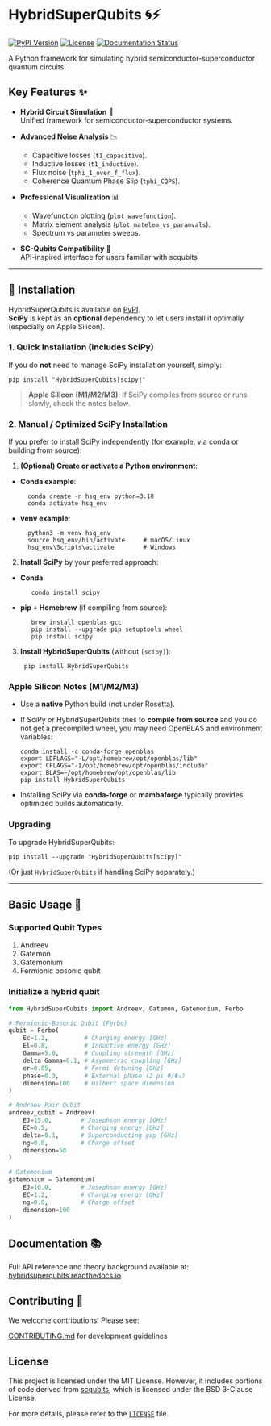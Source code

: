 # HybridSuperQubits 🌀⚡

[![PyPI Version](https://img.shields.io/pypi/v/HybridSuperQubits)](https://pypi.org/project/HybridSuperQubits/)
[![License](https://img.shields.io/badge/License-MIT-blue.svg)](https://opensource.org/licenses/MIT)
[![Documentation Status](https://readthedocs.org/projects/hybridsuperqubits/badge/?version=latest)](https://hybridsuperqubits.readthedocs.io/en/latest/?badge=latest)

A Python framework for simulating hybrid semiconductor-superconductor quantum circuits.

## Key Features ✨
- **Hybrid Circuit Simulation** 🔬  
  Unified framework for semiconductor-superconductor systems.

- **Advanced Noise Analysis** 📉  
  * Capacitive losses (```t1_capacitive```).
  * Inductive losses (```t1_inductive```).
  * Flux noise (```tphi_1_over_f_flux```).
  * Coherence Quantum Phase Slip (```tphi_CQPS```).
- **Professional Visualization** 📊  
  * Wavefunction plotting (```plot_wavefunction```).
  * Matrix element analysis (```plot_matelem_vs_paramvals```).
  * Spectrum vs parameter sweeps.
- **SC-Qubits Compatibility** 🔄  
  API-inspired interface for users familiar with scqubits

---

## 🚀 Installation

HybridSuperQubits is available on [PyPI](https://pypi.org/project/HybridSuperQubits/).  
**SciPy** is kept as an **optional** dependency to let users install it optimally (especially on Apple Silicon).

### 1. Quick Installation (includes SciPy)

If you do **not** need to manage SciPy installation yourself, simply:

    pip install "HybridSuperQubits[scipy]"

> **Apple Silicon (M1/M2/M3)**: If SciPy compiles from source or runs slowly, check the notes below.

### 2. Manual / Optimized SciPy Installation

If you prefer to install SciPy independently (for example, via conda or building from source):

1. **(Optional) Create or activate a Python environment**:

- **Conda example**:
    
        conda create -n hsq_env python=3.10
        conda activate hsq_env

- **venv example**:
    
        python3 -m venv hsq_env
        source hsq_env/bin/activate     # macOS/Linux
        hsq_env\Scripts\activate        # Windows

2. **Install SciPy** by your preferred approach:

- **Conda**:
     
         conda install scipy

- **pip + Homebrew** (if compiling from source):
     
         brew install openblas gcc
         pip install --upgrade pip setuptools wheel
         pip install scipy

3. **Install HybridSuperQubits** (without `[scipy]`):

        pip install HybridSuperQubits

### Apple Silicon Notes (M1/M2/M3)

- Use a **native** Python build (not under Rosetta).
- If SciPy or HybridSuperQubits tries to **compile from source** and you do not get a precompiled wheel, you may need OpenBLAS and environment variables:
  
      conda install -c conda-forge openblas
      export LDFLAGS="-L/opt/homebrew/opt/openblas/lib"
      export CFLAGS="-I/opt/homebrew/opt/openblas/include"
      export BLAS=~/opt/homebrew/opt/openblas/lib
      pip install HybridSuperQubits
  
- Installing SciPy via **conda-forge** or **mambaforge** typically provides optimized builds automatically.

### Upgrading

To upgrade HybridSuperQubits:

    pip install --upgrade "HybridSuperQubits[scipy]"

(Or just `HybridSuperQubits` if handling SciPy separately.)

---

## Basic Usage 🚀
### Supported Qubit Types
1. Andreev
2. Gatemon
3. Gatemonium
4. Fermionic bosonic qubit

### Initialize a hybrid qubit
```python
from HybridSuperQubits import Andreev, Gatemon, Gatemonium, Ferbo

# Fermionic-Bosonic Qubit (Ferbo)
qubit = Ferbo(
    Ec=1.2,          # Charging energy [GHz]
    El=0.8,          # Inductive energy [GHz]
    Gamma=5.0,       # Coupling strength [GHz]
    delta_Gamma=0.1, # Asymmetric coupling [GHz]
    er=0.05,         # Fermi detuning [GHz]
    phase=0.3,       # External phase (2 pi Φ/Φ₀)
    dimension=100    # Hilbert space dimension
)

# Andreev Pair Qubit
andreev_qubit = Andreev(
    EJ=15.0,        # Josephson energy [GHz]
    EC=0.5,         # Charging energy [GHz]
    delta=0.1,      # Superconducting gap [GHz]
    ng=0.0,         # Charge offset
    dimension=50
)

# Gatemonium
gatemonium = Gatemonium(
    EJ=10.0,        # Josephson energy [GHz]
    EC=1.2,         # Charging energy [GHz]
    ng=0.0,         # Charge offset
    dimension=100
)
```

## Documentation 📚

Full API reference and theory background available at:
[hybridsuperqubits.readthedocs.io](https://hybridsuperqubits.readthedocs.io/en/latest/?badge=latest)

## Contributing 🤝

We welcome contributions! Please see:

[CONTRIBUTING.md](CONTRIBUTING.md) for development guidelines

## License

This project is licensed under the MIT License. However, it includes portions of code derived from 
[scqubits](https://github.com/scqubits/scqubits), which is licensed under the BSD 3-Clause License.

For more details, please refer to the [`LICENSE`](./LICENSE) file.


